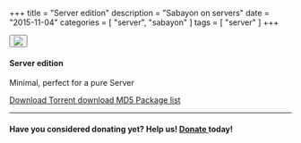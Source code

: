 +++
title = "Server edition"
description = "Sabayon on servers"
date = "2015-11-04"
categories = [ "server", "sabayon" ]
tags = [
    "server"
]
+++
<div class="row">
<div class="col-md-2">
<button type="button" class="btn btn-circle btn-xl"><img src="/img/sabayon-server.png" class="img-responsive"></button></div>
<div class="col-md-10">
<h4>Server edition</h4>
<p>Minimal, perfect for a pure Server</p>
<p>
<a class="btn btn-primary btn-xs" href="http://dl.sabayon.org/iso/monthly/Sabayon_Linux_15.11_amd64_Server.iso" role="button"><i class="fa fa-download"></i> Download </a>
<a class="btn btn-primary btn-xs" href="http://dl.sabayon.org/iso/monthly/Sabayon_Linux_15.11_amd64_Server.iso.torrent" role="button"><i class="fa fa-magnet"></i> Torrent download </a>
<a class="btn btn-primary btn-xs" href="http://dl.sabayon.org/iso/monthly/Sabayon_Linux_15.11_amd64_Server.iso.md5" role="button"><i class="fa fa-check-square"></i> MD5 </a>
<a class="btn btn-primary btn-xs" href="http://dl.sabayon.org/iso/monthly/Sabayon_Linux_15.11_amd64_Server.iso.pkglist" role="button"><i class="fa fa-list"></i> Package list </a>
</p>
</div>
</div>

<hr>
<h4>Have you considered donating yet? Help us! <a class="btn btn-danger btn-xs" href="/donate" role="button"><i class="fa fa-heart"></i> Donate </a> today!</h4>
